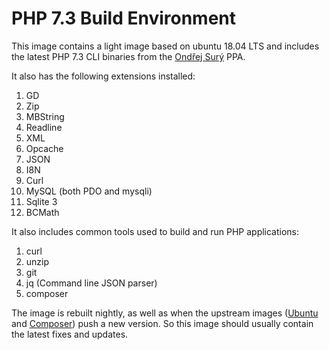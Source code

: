 # PHP 7.3 Build Environment

This image contains a light image based on ubuntu 18.04 LTS and includes the latest PHP 7.3 CLI binaries from the [Ondřej Surý](https://launchpad.net/~ondrej/+archive/ubuntu/php) PPA.

It also has the following extensions installed:

1. GD
1. Zip
1. MBString
1. Readline
1. XML
1. Opcache
1. JSON
1. I8N
1. Curl
1. MySQL (both PDO and mysqli)
1. Sqlite 3
1. BCMath


It also includes common tools used to build and run PHP applications:

1. curl
1. unzip
1. git
1. jq (Command line JSON parser)
1. composer

The image is rebuilt nightly, as well as when the upstream images ([Ubuntu](https://hub.docker.com/_/ubuntu/) and [Composer](https://hub.docker.com/_/composer/)) push a new version. So this image should usually contain the latest fixes and updates.